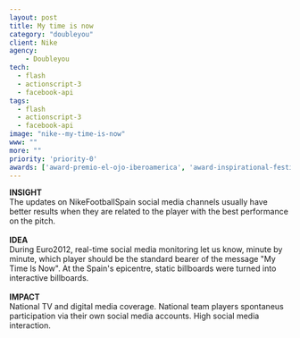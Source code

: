 ```yaml
---
layout: post
title: My time is now
category: "doubleyou"
client: Nike
agency:
    - Doubleyou
tech:
  - flash
  - actionscript-3
  - facebook-api
tags:
  - flash
  - actionscript-3
  - facebook-api
image: "nike--my-time-is-now"
www: ""
more: ""
priority: 'priority-0'
awards: ['award-premio-el-ojo-iberoamerica', 'award-inspirational-festival', 'award-premios-genio']
---
```



**INSIGHT**
<br/>
The updates on NikeFootballSpain social media channels usually have better results when they are related to the player with the best performance on the pitch.
<br/><br/>
**IDEA**
<br/>
During Euro2012, real-time social media monitoring let us know, minute by minute, which player should be the standard bearer of the message "My Time Is Now".
At the Spain's epicentre, static billboards were turned into interactive billboards.
<br/><br/>
**IMPACT**
<br/>
National TV and digital media coverage.
National team players spontaneus participation via their own social media accounts.
High social media interaction.
